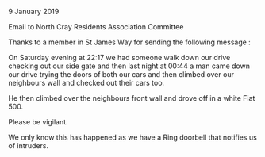 9 January 2019

Email to North Cray Residents Association Committee

Thanks to a member in St James Way for sending the following message :

On Saturday evening at 22:17 we had someone walk down our drive checking out our side gate and then last night at 00:44 a man came down our drive trying the doors of both our cars and then climbed over our neighbours wall and checked out their cars too.

He then climbed over the neighbours front wall and drove off in a white Fiat 500.

Please be vigilant.

We only know this has happened as we have a Ring doorbell that notifies us of intruders.
